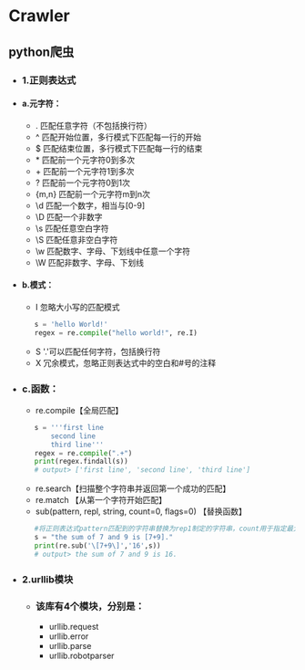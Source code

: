 # Crawler
## python爬虫  
 * ###  1.正则表达式  
 + ####   a.元字符：  
   -  .  匹配任意字符（不包括换行符）  
   -  ^  匹配开始位置，多行模式下匹配每一行的开始  
   -  $  匹配结束位置，多行模式下匹配每一行的结束  
   -  \*  匹配前一个元字符0到多次  
   -  \+  匹配前一个元字符1到多次  
   -  ?  匹配前一个元字符0到1次  
   -  {m,n}  匹配前一个元字符m到n次  
   -  \d 匹配一个数字，相当与[0-9]  
   -  \D 匹配一个非数字  
   -  \s 匹配任意空白字符  
   -  \S 匹配任意非空白字符  
   -  \w 匹配数字、字母、下划线中任意一个字符  
   -  \W 匹配非数字、字母、下划线  
 + ####   b.模式：
    - I 忽略大小写的匹配模式
    ```python
       s = 'hello World!'
       regex = re.compile("hello world!", re.I)
    ```
    - S '.'可以匹配任何字符，包括换行符
    - X 冗余模式，忽略正则表达式中的空白和#号的注释
 + ### c.函数：
    - re.compile【全局匹配】
    ```python
       s = '''first line
           second line
           third line'''
       regex = re.compile(".+")
       print(regex.findall(s))
       # output> ['first line', 'second line', 'third line']
    ```
    - re.search【扫描整个字符串并返回第一个成功的匹配】
    - re.match 【从第一个字符开始匹配】
    - sub(pattern, repl, string, count=0, flags=0) 【替换函数】
    ```python
       #将正则表达式pattern匹配到的字符串替换为rep1制定的字符串，count用于指定最大替换次数
       s = "the sum of 7 and 9 is [7+9]."
       print(re.sub('\[7+9\]','16',s))
       # output> the sum of 7 and 9 is 16.
    ```
 * ###  2.urllib模块
    + ### 该库有4个模块，分别是：
        + urllib.request
        + urllib.error
        + urllib.parse
        + urllib.robotparser